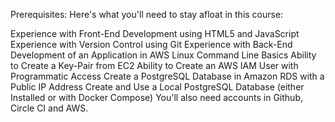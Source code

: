 Prerequisites:
Here's what you'll need to stay afloat in this course:

Experience with Front-End Development using HTML5 and JavaScript
Experience with Version Control using Git
Experience with Back-End Development of an Application in AWS
Linux Command Line Basics
Ability to Create a Key-Pair from EC2
Ability to Create an AWS IAM User with Programmatic Access
Create a PostgreSQL Database in Amazon RDS with a Public IP Address
Create and Use a Local PostgreSQL Database (either Installed or with Docker Compose)
You'll also need accounts in Github, Circle CI and AWS.

